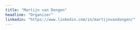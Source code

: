 ```yaml
---
title: "Martijn van Dongen"
headline: "Organizer"
linkedin: "https://www.linkedin.com/in/martijnvandongen/"
---
```


